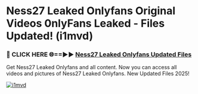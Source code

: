 # Ness27 Leaked Onlyfans Original Videos 0nlyFans Leaked - Files Updated! (i1mvd)

<h3>🔴 CLICK HERE 🌐==►► <a href="https://tinyurl.com/4seja8ks" rel="nofollow">Ness27 Leaked Onlyfans Updated Files</a></h3>

Get Ness27 Leaked Onlyfans and all content. Now you can access all videos and pictures of Ness27 Leaked Onlyfans. New Updated Files 2025!

[![i1mvd](https://i.imgur.com/EWjZXRe.gif)](https://tinyurl.com/4seja8ks)
